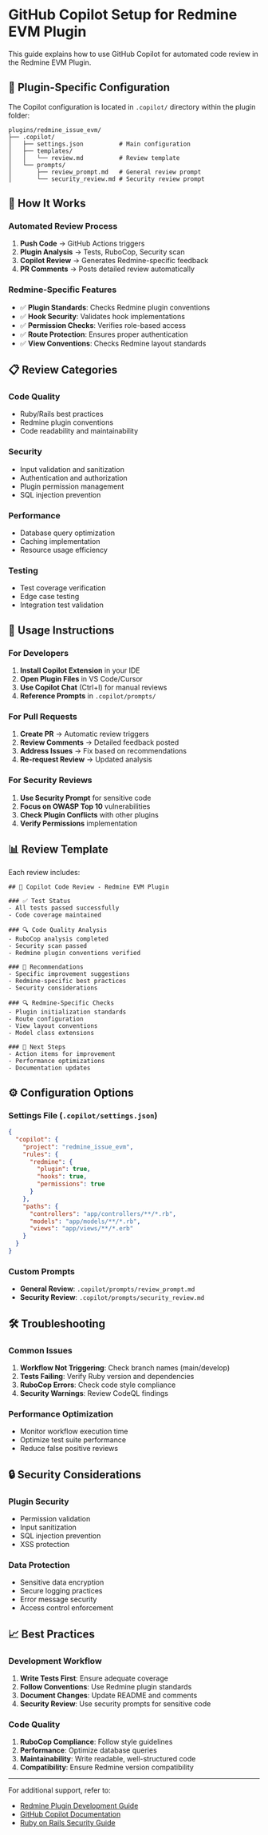# GitHub Copilot Setup for Redmine EVM Plugin

This guide explains how to use GitHub Copilot for automated code review in the Redmine EVM Plugin.

## 🎯 **Plugin-Specific Configuration**

The Copilot configuration is located in `.copilot/` directory within the plugin folder:

```
plugins/redmine_issue_evm/
├── .copilot/
│   ├── settings.json          # Main configuration
│   ├── templates/
│   │   └── review.md          # Review template
│   └── prompts/
│       ├── review_prompt.md   # General review prompt
│       └── security_review.md # Security review prompt
```

## 🚀 **How It Works**

### **Automated Review Process**
1. **Push Code** → GitHub Actions triggers
2. **Plugin Analysis** → Tests, RuboCop, Security scan
3. **Copilot Review** → Generates Redmine-specific feedback
4. **PR Comments** → Posts detailed review automatically

### **Redmine-Specific Features**
- ✅ **Plugin Standards**: Checks Redmine plugin conventions
- ✅ **Hook Security**: Validates hook implementations
- ✅ **Permission Checks**: Verifies role-based access
- ✅ **Route Protection**: Ensures proper authentication
- ✅ **View Conventions**: Checks Redmine layout standards

## 📋 **Review Categories**

### **Code Quality**
- Ruby/Rails best practices
- Redmine plugin conventions
- Code readability and maintainability

### **Security**
- Input validation and sanitization
- Authentication and authorization
- Plugin permission management
- SQL injection prevention

### **Performance**
- Database query optimization
- Caching implementation
- Resource usage efficiency

### **Testing**
- Test coverage verification
- Edge case testing
- Integration test validation

## 🔧 **Usage Instructions**

### **For Developers**
1. **Install Copilot Extension** in your IDE
2. **Open Plugin Files** in VS Code/Cursor
3. **Use Copilot Chat** (Ctrl+I) for manual reviews
4. **Reference Prompts** in `.copilot/prompts/`

### **For Pull Requests**
1. **Create PR** → Automatic review triggers
2. **Review Comments** → Detailed feedback posted
3. **Address Issues** → Fix based on recommendations
4. **Re-request Review** → Updated analysis

### **For Security Reviews**
1. **Use Security Prompt** for sensitive code
2. **Focus on OWASP Top 10** vulnerabilities
3. **Check Plugin Conflicts** with other plugins
4. **Verify Permissions** implementation

## 📊 **Review Template**

Each review includes:

```
## 🤖 Copilot Code Review - Redmine EVM Plugin

### ✅ Test Status
- All tests passed successfully
- Code coverage maintained

### 🔍 Code Quality Analysis
- RuboCop analysis completed
- Security scan passed
- Redmine plugin conventions verified

### 📝 Recommendations
- Specific improvement suggestions
- Redmine-specific best practices
- Security considerations

### 🔍 Redmine-Specific Checks
- Plugin initialization standards
- Route configuration
- View layout conventions
- Model class extensions

### 🚀 Next Steps
- Action items for improvement
- Performance optimizations
- Documentation updates
```

## ⚙️ **Configuration Options**

### **Settings File** (`.copilot/settings.json`)
```json
{
  "copilot": {
    "project": "redmine_issue_evm",
    "rules": {
      "redmine": {
        "plugin": true,
        "hooks": true,
        "permissions": true
      }
    },
    "paths": {
      "controllers": "app/controllers/**/*.rb",
      "models": "app/models/**/*.rb",
      "views": "app/views/**/*.erb"
    }
  }
}
```

### **Custom Prompts**
- **General Review**: `.copilot/prompts/review_prompt.md`
- **Security Review**: `.copilot/prompts/security_review.md`

## 🛠️ **Troubleshooting**

### **Common Issues**
1. **Workflow Not Triggering**: Check branch names (main/develop)
2. **Tests Failing**: Verify Ruby version and dependencies
3. **RuboCop Errors**: Check code style compliance
4. **Security Warnings**: Review CodeQL findings

### **Performance Optimization**
- Monitor workflow execution time
- Optimize test suite performance
- Reduce false positive reviews

## 🔒 **Security Considerations**

### **Plugin Security**
- Permission validation
- Input sanitization
- SQL injection prevention
- XSS protection

### **Data Protection**
- Sensitive data encryption
- Secure logging practices
- Error message security
- Access control enforcement

## 📈 **Best Practices**

### **Development Workflow**
1. **Write Tests First**: Ensure adequate coverage
2. **Follow Conventions**: Use Redmine plugin standards
3. **Document Changes**: Update README and comments
4. **Security Review**: Use security prompts for sensitive code

### **Code Quality**
1. **RuboCop Compliance**: Follow style guidelines
2. **Performance**: Optimize database queries
3. **Maintainability**: Write readable, well-structured code
4. **Compatibility**: Ensure Redmine version compatibility

---

For additional support, refer to:
- [Redmine Plugin Development Guide](https://www.redmine.org/projects/redmine/wiki/Plugin_Development)
- [GitHub Copilot Documentation](https://docs.github.com/en/copilot)
- [Ruby on Rails Security Guide](https://guides.rubyonrails.org/security.html)

